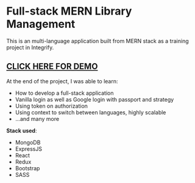 # Full-stack MERN Library Management

This is an multi-language application built from MERN stack as a training project in Integrify.

## **[CLICK HERE FOR DEMO](https://integrify-librarian.netlify.app/)**

At the end of the project, I was able to learn:

- How to develop a full-stack application
- Vanilla login as well as Google login with passport and strategy
- Using token on authorization
- Using context to switch between languages, highly scalable
- ...and many more

**Stack used**:

- MongoDB
- ExpressJS
- React
- Redux
- Bootstrap
- SASS
